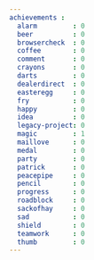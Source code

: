 ```yaml
---
achievements :
  alarm         : 0
  beer          : 0
  browsercheck  : 0
  coffee        : 0
  comment       : 0
  crayons       : 0
  darts         : 0
  dealerdirect  : 0
  easteregg     : 0
  fry           : 0
  happy         : 0
  idea          : 0
  legacy-project: 0
  magic         : 1
  maillove      : 0
  medal         : 0
  party         : 0
  patrick       : 0
  peacepipe     : 0
  pencil        : 0
  progress      : 0
  roadblock     : 0
  sackofhay     : 0
  sad           : 0
  shield        : 0
  teamwork      : 0
  thumb         : 0
---
```

